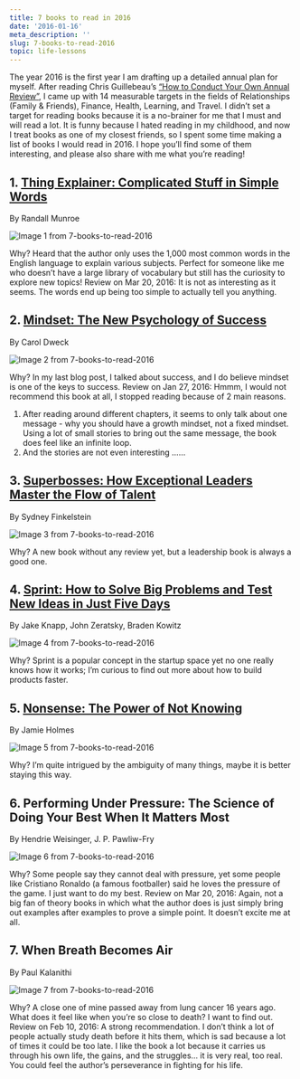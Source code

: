 ```yaml
---
title: 7 books to read in 2016
date: '2016-01-16'
meta_description: ''
slug: 7-books-to-read-2016
topic: life-lessons
---
```


The year 2016 is the first year I am drafting up a detailed annual plan for myself. After reading Chris Guillebeau’s <a href="http://chrisguillebeau.com/how-to-conduct-your-own-annual-review/">“How to Conduct Your Own Annual Review”</a>, I came up with 14 measurable targets in the fields of Relationships (Family & Friends), Finance, Health, Learning, and Travel. I didn’t set a target for reading books because it is a no-brainer for me that I must and will read a lot. It is funny because I hated reading in my childhood, and now I treat books as one of my closest friends, so I spent some time making a list of books I would read in 2016. I hope you’ll find some of them interesting, and please also share with me what you’re reading!

## 1. <a href="https://amzn.to/379Jjw1">Thing Explainer: Complicated Stuff in Simple Words</a>
By Randall Munroe

<img src="/images/blog/7-books-to-read-2016-1.jpeg" alt="Image 1 from 7-books-to-read-2016" />

Why? Heard that the author only uses the 1,000 most common words in the English language to explain various subjects. Perfect for someone like me who doesn’t have a large library of vocabulary but still has the curiosity to explore new topics!
Review on Mar 20, 2016: It is not as interesting as it seems. The words end up being too simple to actually tell you anything.

## 2. <a href="https://amzn.to/2W6loXL">Mindset: The New Psychology of Success</a>
By Carol Dweck

<img src="/images/blog/7-books-to-read-2016-2.jpeg" alt="Image 2 from 7-books-to-read-2016" />

Why? In my last blog post, I talked about success, and I do believe mindset is one of the keys to success.
Review on Jan 27, 2016: Hmmm, I would not recommend this book at all, I stopped reading because of 2 main reasons.
1) After reading around different chapters, it seems to only talk about one message - why you should have a growth mindset, not a fixed mindset. Using a lot of small stories to bring out the same message, the book does feel like an infinite loop.
2) And the stories are not even interesting ……

## 3. <a href="https://amzn.to/2W6mD9n">Superbosses: How Exceptional Leaders Master the Flow of Talent</a>
By Sydney Finkelstein

<img src="/images/blog/7-books-to-read-2016-3.jpeg" alt="Image 3 from 7-books-to-read-2016" />

Why? A new book without any review yet, but a leadership book is always a good one.

## 4. <a href="https://amzn.to/375OaOA">Sprint: How to Solve Big Problems and Test New Ideas in Just Five Days</a>
By Jake Knapp, John Zeratsky, Braden Kowitz

<img src="/images/blog/7-books-to-read-2016-4.jpeg" alt="Image 4 from 7-books-to-read-2016" />

Why? Sprint is a popular concept in the startup space yet no one really knows how it works; I’m curious to find out more about how to build products faster.

## 5. <a href="https://amzn.to/3a0rEbH">Nonsense: The Power of Not Knowing</a>
By Jamie Holmes

<img src="/images/blog/7-books-to-read-2016-5.jpeg" alt="Image 5 from 7-books-to-read-2016" />

Why? I’m quite intrigued by the ambiguity of many things, maybe it is better staying this way.


## 6. Performing Under Pressure: The Science of Doing Your Best When It Matters Most
By Hendrie Weisinger, J. P. Pawliw-Fry

<img src="/images/blog/7-books-to-read-2016-6.jpeg" alt="Image 6 from 7-books-to-read-2016" />

Why? Some people say they cannot deal with pressure, yet some people like Cristiano Ronaldo (a famous footballer) said he loves the pressure of the game. I just want to do my best.
Review on Mar 20, 2016: Again, not a big fan of theory books in which what the author does is just simply bring out examples after examples to prove a simple point. It doesn’t excite me at all.


## 7. When Breath Becomes Air
By Paul Kalanithi

<img src="/images/blog/7-books-to-read-2016-7.jpeg" alt="Image 7 from 7-books-to-read-2016" />

Why? A close one of mine passed away from lung cancer 16 years ago. What does it feel like when you’re so close to death? I want to find out.
Review on Feb 10, 2016: A strong recommendation. I don’t think a lot of people actually study death before it hits them, which is sad because a lot of times it could be too late. I like the book a lot because it carries us through his own life, the gains, and the struggles… it is very real, too real. You could feel the author’s perseverance in fighting for his life.
